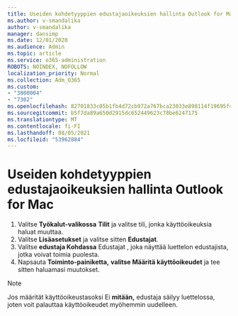 ```yaml
---
title: Useiden kohdetyyppien edustajaoikeuksien hallinta Outlook for Mac
ms.author: v-smandalika
author: v-smandalika
manager: dansimp
ms.date: 12/01/2020
ms.audience: Admin
ms.topic: article
ms.service: o365-administration
ROBOTS: NOINDEX, NOFOLLOW
localization_priority: Normal
ms.collection: Adm_O365
ms.custom:
- "3800004"
- "7302"
ms.openlocfilehash: 82701833c05b1fb4d72cb972a767bca23033e898114f19695f42a116239c2221
ms.sourcegitcommit: b5f7da89a650d2915dc652449623c78be6247175
ms.translationtype: MT
ms.contentlocale: fi-FI
ms.lasthandoff: 08/05/2021
ms.locfileid: "53962884"
---
```

# <a name="manage-delegate-permissions-for-multiple-item-types-in-outlook-for-mac"></a>Useiden kohdetyyppien edustajaoikeuksien hallinta Outlook for Mac

1. Valitse **Työkalut-valikossa** **Tilit** ja valitse tili, jonka käyttöoikeuksia haluat muuttaa.
2. Valitse **Lisäasetukset** ja valitse sitten **Edustajat**.
3. Valitse **edustaja Kohdassa** Edustajat , joka näyttää luettelon edustajista, jotka voivat toimia puolesta.
4. Napsauta **Toiminto-painiketta,** **valitse Määritä käyttöoikeudet** ja tee sitten haluamasi muutokset.

> [!NOTE]
> Jos määrität käyttöoikeustasoksi Ei **mitään,** edustaja säilyy luettelossa, joten voit palauttaa käyttöoikeudet myöhemmin uudelleen.
